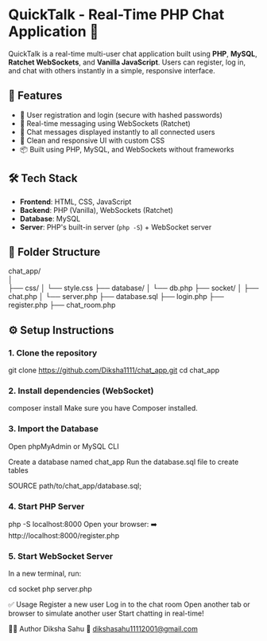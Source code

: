 # QuickTalk - Real-Time PHP Chat Application 💬

QuickTalk is a real-time multi-user chat application built using **PHP**, **MySQL**, **Ratchet WebSockets**, and **Vanilla JavaScript**. Users can register, log in, and chat with others instantly in a simple, responsive interface.

## 🚀 Features

- 🔐 User registration and login (secure with hashed passwords)
- 💬 Real-time messaging using WebSockets (Ratchet)
- 📄 Chat messages displayed instantly to all connected users
- 🎨 Clean and responsive UI with custom CSS
- 📦 Built using PHP, MySQL, and WebSockets without frameworks

## 🛠️ Tech Stack

- **Frontend**: HTML, CSS, JavaScript
- **Backend**: PHP (Vanilla), WebSockets (Ratchet)
- **Database**: MySQL
- **Server**: PHP's built-in server (`php -S`) + WebSocket server

## 📂 Folder Structure
chat_app/<br>
│<br>
├── css/
│ └── style.css
├── database/
│ └── db.php
├── socket/
│ ├── chat.php 
│ └── server.php 
├── database.sql 
├── login.php 
├── register.php 
├── chat_room.php 

## ⚙️ Setup Instructions

### 1. Clone the repository

git clone https://github.com/Diksha1111/chat_app.git
cd chat_app

### 2. Install dependencies (WebSocket)
composer install
Make sure you have Composer installed.

### 3. Import the Database
Open phpMyAdmin or MySQL CLI

Create a database named chat_app
Run the database.sql file to create tables

SOURCE path/to/chat_app/database.sql;

### 4. Start PHP Server

php -S localhost:8000
Open your browser:
➡️ http://localhost:8000/register.php

### 5. Start WebSocket Server
In a new terminal, run:

cd socket
php server.php

✅ Usage
Register a new user
Log in to the chat room
Open another tab or browser to simulate another user
Start chatting in real-time!


👩‍💻 Author
Diksha Sahu
📧 dikshasahu11112001@gmail.com


